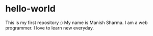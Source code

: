 # hello-world
This is my first repository :)
My name is Manish Sharma. I am a web programmer. I love to learn new everyday.
